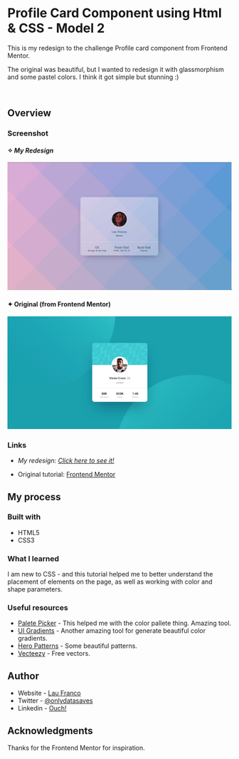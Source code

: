 # Profile Card Component using Html & CSS - Model 2

This is my redesign to the challenge Profile card component from Frontend Mentor. 

The original was beautiful, but I wanted to redesign it with glassmorphism and some pastel colors. I think it got simple but stunning :) 

<br>

## Overview

### Screenshot

#### ✧  _My Redesign_

![](./images/my-redesign-glass-card.jpg)

#### ✦  Original (from Frontend Mentor)
![](./images/original-card.jpg)


### Links
- _My redesign:_ [_Click here to see it!_](https:/) 

- Original tutorial: [Frontend Mentor](https://www.frontendmentor.io/challenges/profile-card-component-cfArpWshJ)

## My process

### Built with

- HTML5
- CSS3


### What I learned

I am new to CSS - and this tutorial helped me to better understand the placement of elements on the page, as well as working with color and shape parameters.


### Useful resources

- [Palete Picker](https://coolors.co) - This helped me with the color pallete thing. Amazing tool.
- [UI Gradients](https://uigradients.com) - Another amazing tool for generate beautiful color gradients. 
- [Hero Patterns](https://heropatterns.com) - Some beautiful patterns.
- [Vecteezy](https://www.vecteezy.com) - Free vectors.


## Author

- Website - [Lau Franco](https://clojur.wordpress.com)
- Twitter - [@onlydatasaves](https://twitter.com/onlydatasaves)
- Linkedin - [Ouch!](https://twitter.com/onlydatasaves)

## Acknowledgments

Thanks for the Frontend Mentor for inspiration. 